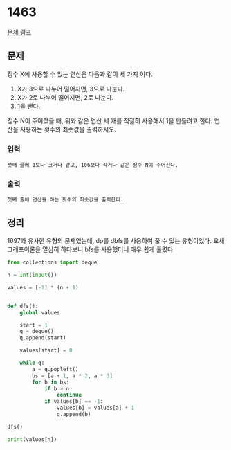 # 1463

[문제 링크](https://acmicpc.net/problem/1463)

## 문제

정수 X에 사용할 수 있는 연산은 다음과 같이 세 가지 이다.

1. X가 3으로 나누어 떨어지면, 3으로 나눈다.
2. X가 2로 나누어 떨어지면, 2로 나눈다.
3. 1을 뺀다.

정수 N이 주어졌을 때, 위와 같은 연산 세 개를 적절히 사용해서 1을 만들려고 한다. 연산을 사용하는 횟수의 최솟값을 출력하시오.

### 입력
    첫째 줄에 1보다 크거나 같고, 106보다 작거나 같은 정수 N이 주어진다.
### 출력
    첫째 줄에 연산을 하는 횟수의 최솟값을 출력한다.

## 정리

1697과 유사한 유형의 문제였는데, dp를 dbfs를 사용하여 풀 수 있는 유형이었다.
요새 그래프이론을 열심히 하다보니 bfs를 사용했더니 매우 쉽게 풀렸다
```python
from collections import deque

n = int(input())

values = [-1] * (n + 1)


def dfs():
    global values

    start = 1
    q = deque()
    q.append(start)

    values[start] = 0

    while q:
        a = q.popleft()
        bs = [a + 1, a * 2, a * 3]
        for b in bs:
            if b > n:
                continue
            if values[b] == -1:
                values[b] = values[a] + 1
                q.append(b)

dfs()

print(values[n])

```